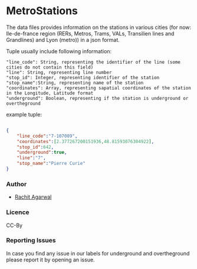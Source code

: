 # MetroStations

The data files provides information on the stations in various cities (for now: Ile-de-france region (RERs, Metros, Trams, VALs, Transilien lines and Grandlines) and Lyon (metro)) in a json format.

Tuple usually include following information:

```
"line_code": String, representing the identifier of the line (some cities do not contain this field)
"line": String, representing line number
"stop_id": Integer, representing identifier of the station
"stop_name":String, representing name of the station
"coordinates": Array, representing sapatial coordinates of the station in the Longitude, Latitude format
"underground": Boolean, representing if the station is underground or overtheground
```

example tuple:
```json

{
	"line_code":"7-107089",
	"coordinates":[2.377267200151936,48.81593076304922],
	"stop_id":642,
	"underground":true,
	"line":"7",
	"stop_name":"Pierre Curie"
}

```
	
### Author
- [Rachit Agarwal](https://github.com/ragarwa2/)


### Licence
CC-By


### Reporting Issues
In case you find any issue in our labels for underground and overtheground please report it by opening an issue.
